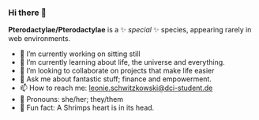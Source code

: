 ### Hi there 👋


**Pterodactylae/Pterodactylae** 
is a ✨ _special_ ✨ species, appearing rarely in web environments.


- 🔭 I’m currently working on sitting still
- 🌱 I’m currently learning about life, the universe and everything.
- 👯 I’m looking to collaborate on projects that make life easier
- 💬 Ask me about fantastic stuff; finance and empowerment.
- 📫 How to reach me: leonie.schwitzkowski@dci-student.de
- :whale: Pronouns: she/her; they/them
- :fried_shrimp: Fun fact: A Shrimps heart is in its head. 

